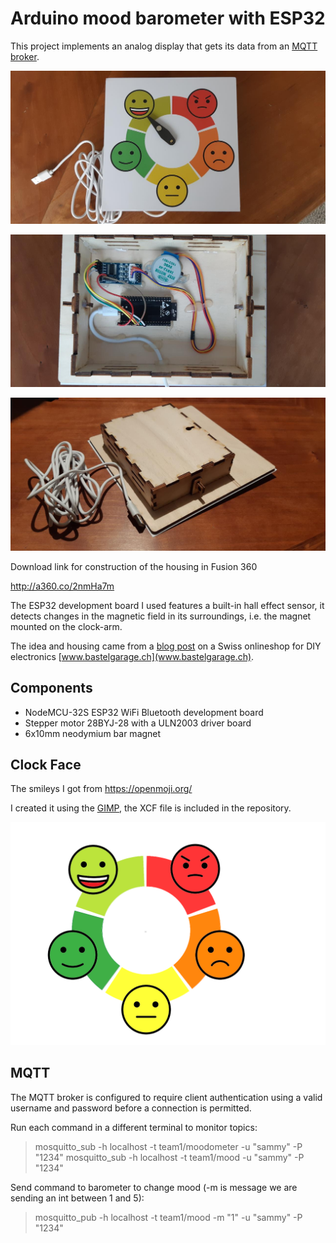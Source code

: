 # Arduino mood barometer with ESP32

This project implements an analog display that gets its data from an [MQTT broker](http://mqtt.org/). 

![Mood Barometer Front](picture-front.jpg)

![Mood Barometer Back](picture-back.jpg)

![Mood Barometer Back](picture-back-cover.jpg)

Download link for construction of the housing in Fusion 360

http://a360.co/2nmHa7m

The ESP32 development board I used features a built-in hall effect sensor, it detects changes in the magnetic field in its surroundings, i.e. the magnet mounted on the clock-arm. 

The idea and housing came from a [blog post](https://www.bastelgarage.ch/index.php?route=extension/d_blog_module/post&post_id=10) on a Swiss onlineshop for DIY electronics [www.bastelgarage.ch](www.bastelgarage.ch). 

## Components

* NodeMCU-32S ESP32 WiFi Bluetooth development board
* Stepper motor 28BYJ-28 with a ULN2003 driver board
* 6x10mm neodymium bar magnet

## Clock Face

The smileys I got from https://openmoji.org/

I created it using the [GIMP](https://www.gimp.org/), the XCF file is included in the repository.

![Mood Dial](dial.png)

## MQTT

The MQTT broker is configured to require client authentication using a valid username and password before a connection is permitted.

Run each command in a different terminal to monitor topics:
> mosquitto_sub -h localhost -t team1/moodometer -u "sammy" -P "1234"
> mosquitto_sub -h localhost -t team1/mood -u "sammy" -P "1234"

Send command to barometer to change mood (-m is message we are sending an int between 1 and 5):
> mosquitto_pub -h localhost -t team1/mood -m "1" -u "sammy" -P "1234" 






